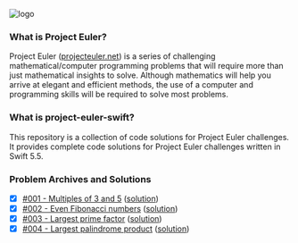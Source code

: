 ![logo](https://user-images.githubusercontent.com/22100277/148104315-11d5f9bc-4c9b-4102-bafc-afe6a2a03cd0.png)

### What is Project Euler?

Project Euler ([projecteuler.net](http://projecteuler.net)) is a series of challenging mathematical/computer programming problems that will require more than just mathematical insights to solve. Although mathematics will help you arrive at elegant and efficient methods, the use of a computer and programming skills will be required to solve most problems.

### What is project-euler-swift?

This repository is a collection of code solutions for Project Euler challenges. It provides complete code solutions for Project Euler challenges written in Swift 5.5.

### Problem Archives and Solutions 
- [x] [#001 - Multiples of 3 and 5](https://projecteuler.net/problem=1) ([solution](https://github.com/josiprezic/project-euler-swift/blob/main/project-euler-swift/solutions/Challenge001.swift))
- [x] [#002 - Even Fibonacci numbers](https://projecteuler.net/problem=2) ([solution](https://github.com/josiprezic/project-euler-swift/blob/main/project-euler-swift/solutions/Challenge002.swift))
- [x] [#003 - Largest prime factor](https://projecteuler.net/problem=3) ([solution](https://github.com/josiprezic/project-euler-swift/blob/main/project-euler-swift/solutions/Challenge003.swift))
- [x] [#004 - Largest palindrome product](https://projecteuler.net/problem=4) ([solution](https://github.com/josiprezic/project-euler-swift/blob/main/project-euler-swift/solutions/Challenge004.swift))
